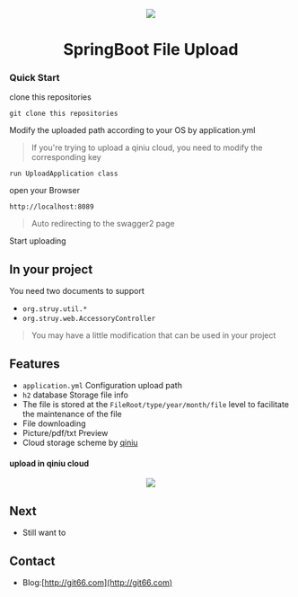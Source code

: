 <p align="center">
    <img  src="http://oqr3htxnb.bkt.clouddn.com/17-12-26/37826608.jpg">
</p>
<h1 align="center">SpringBoot File Upload</h1>


### Quick Start

clone this repositories

```
git clone this repositories
```

Modify the uploaded path according to your OS by application.yml

> If you're trying to upload a qiniu cloud, you need to modify the corresponding key

```
run UploadApplication class
```

open your Browser

```
http://localhost:8089
```

>Auto redirecting to the swagger2 page

Start uploading

## In your project

You need two documents to support

- `org.struy.util.*`
- `org.struy.web.AccessoryController`

>You may have a little modification that can be used in your project



## Features
- `application.yml` Configuration upload path
- `h2` database Storage file info
- The file is stored at the `FileRoot/type/year/month/file` level to facilitate the maintenance of the file
- File downloading
- Picture/pdf/txt Preview
- Cloud storage scheme by [qiniu](https://www.qiniu.com)

#### upload in qiniu cloud
<p align="center">
    <img  src="http://oqr3htxnb.bkt.clouddn.com/2017-12-31/3f1915210ae6447dbba0e2ec2f4543d0.png">
</p>

## Next
- Still want to

## Contact
- Blog:[http://git66.com](http://git66.com)